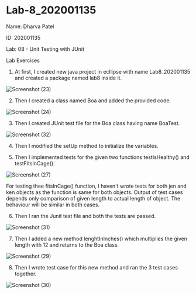 # Lab-8_202001135

Name: Dharva Patel

ID: 202001135

Lab: 08 - Unit Testing with JUnit

Lab Exercises

1. At first, I created new java project in ecllipse with name Lab8_202001135 and created a package named lab8 inside it.

![Screenshot (23)](https://user-images.githubusercontent.com/83646997/233314253-70e9d82a-96a3-41b1-b405-d6e4101d8dcd.png)

2. Then I created a class named Boa and added the provided code.

![Screenshot (24)](https://user-images.githubusercontent.com/83646997/233314636-50fc179e-fe54-4054-829f-bf623c843693.png)

3. Then I created JUnit test file for the Boa class having name BoaTest.

![Screenshot (32)](https://user-images.githubusercontent.com/83646997/233327253-c9a930d6-2b77-41bd-adf0-3266746482e3.png)

4. Then I modified the setUp method to initialize the variables.

5. Then I implemented tests for the given two functions testIsHealthy() and testFitsInCage().

![Screenshot (27)](https://user-images.githubusercontent.com/83646997/233322018-ce31e2a2-36ba-4e11-9550-81aa0d2ea855.png)

For testing thee fitsInCage() function, I haven't wrote tests for both jen and ken objects as the function is same for both objects. Output of test cases depends only comparison of given length to actual length of object. The behaviour will be similar in both cases.

6. Then I ran the Junit test file and both the tests are passed.

![Screenshot (31)](https://user-images.githubusercontent.com/83646997/233326468-9ce7757f-c673-4f82-aa65-d2f47dac3c23.png)

7. Then I added a new method lenghtInInches() which multiplies the given length with 12 and returns to the Boa class.

![Screenshot (29)](https://user-images.githubusercontent.com/83646997/233324125-a864a21c-9a79-48ee-9702-c520663cb4d9.png)

8. Then I wrote test case for this new method and ran the 3 test cases together.

![Screenshot (30)](https://user-images.githubusercontent.com/83646997/233325930-466255f1-2ac0-4a5a-b801-5f801fa09b55.png)

